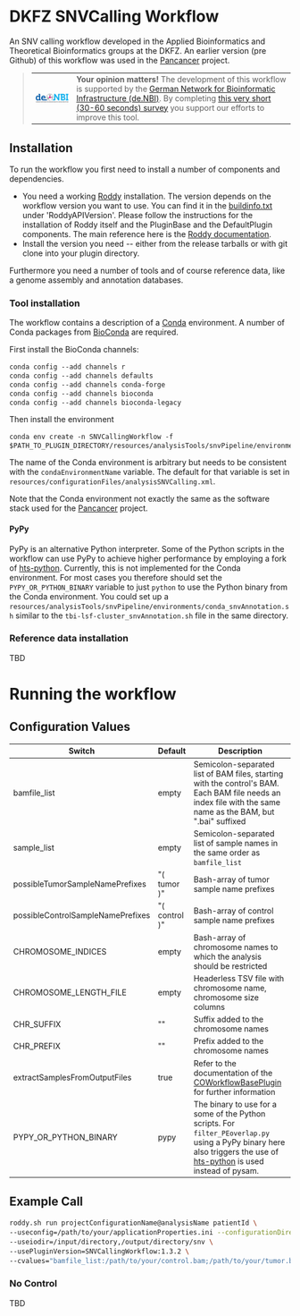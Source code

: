 # DKFZ SNVCalling Workflow

An SNV calling workflow developed in the Applied Bioinformatics and Theoretical Bioinformatics groups at the DKFZ. An earlier version (pre Github) of this workflow was used in the [Pancancer](https://dockstore.org/containers/quay.io/pancancer/pcawg-dkfz-workflow) project.

> <table><tr><td><a href="https://www.denbi.de/"><img src="docs/images/denbi.png" alt="de.NBI logo" width="300" align="left"></a></td><td><strong>Your opinion matters!</strong> The development of this workflow is supported by the <a href="https://www.denbi.de/">German Network for Bioinformatic Infrastructure (de.NBI)</a>. By completing <a href="https://www.surveymonkey.de/r/denbi-service?sc=hd-hub&tool=SNVCallingWorkflow">this very short (30-60 seconds) survey</a> you support our efforts to improve this tool.</td></tr></table>

## Installation

To run the workflow you first need to install a number of components and dependencies.

* You need a working [Roddy](https://github.com/TheRoddyWMS/Roddy) installation. The version depends on the workflow version you want to use. You can find it in the [buildinfo.txt](buildinfo.txt) under 'RoddyAPIVersion'. Please follow the instructions for the installation of Roddy itself and the PluginBase and the DefaultPlugin components. The main reference here is the [Roddy documentation](https://roddy-documentation.readthedocs.io/installationGuide.html).
* Install the version you need -- either from the release tarballs or with git clone into your plugin directory.

Furthermore you need a number of tools and of course reference data, like a genome assembly and annotation databases.

### Tool installation

The workflow contains a description of a [Conda](https://conda.io/docs/) environment. A number of Conda packages from [BioConda](https://bioconda.github.io/index.html) are required. 

First install the BioConda channels:
```
conda config --add channels r
conda config --add channels defaults
conda config --add channels conda-forge
conda config --add channels bioconda
conda config --add channels bioconda-legacy
```

Then install the environment

```
conda env create -n SNVCallingWorkflow -f $PATH_TO_PLUGIN_DIRECTORY/resources/analysisTools/snvPipeline/environments/conda.yml
```

The name of the Conda environment is arbitrary but needs to be consistent with the `condaEnvironmentName` variable. The default for that variable is set in `resources/configurationFiles/analysisSNVCalling.xml`.

Note that the Conda environment not exactly the same as the software stack used for the [Pancancer](https://dockstore.org/containers/quay.io/pancancer/pcawg-dkfz-workflow) project.

#### PyPy

PyPy is an alternative Python interpreter. Some of the Python scripts in the workflow can use PyPy to achieve higher performance by employing a fork of [hts-python](https://github.com/eilslabs/hts-python). Currently, this is not implemented for the Conda environment. For most cases you therefore should set the `PYPY_OR_PYTHON_BINARY` variable to just `python` to use the Python binary from the Conda environment. You could set up a `resources/analysisTools/snvPipeline/environments/conda_snvAnnotation.sh` similar to the `tbi-lsf-cluster_snvAnnotation.sh` file in the same directory.  

### Reference data installation

TBD

# Running the workflow

## Configuration Values

|Switch                    |  Default     | Description
|--------------------------|--------------|-----------------------------------------------|
| bamfile_list             | empty        | Semicolon-separated list of BAM files, starting with the control's BAM. Each BAM file needs an index file with the same name as the BAM, but ".bai" suffixed |
| sample_list              | empty        | Semicolon-separated list of sample names in the same order as `bamfile_list` |
| possibleTumorSampleNamePrefixes | "( tumor )" | Bash-array of tumor sample name prefixes |
| possibleControlSampleNamePrefixes | "( control )" | Bash-array of control sample name prefixes |
| CHROMOSOME_INDICES | empty | Bash-array of chromosome names to which the analysis should be restricted |
| CHROMOSOME_LENGTH_FILE  | empty | Headerless TSV file with chromosome name, chromosome size columns |
| CHR_SUFFIX | "" | Suffix added to the chromosome names |
| CHR_PREFIX | "" | Prefix added to the chromosome names |
| extractSamplesFromOutputFiles | true | Refer to the documentation of the [COWorkflowBasePlugin](https://github.com/DKFZ-ODCF/COWorkflowsBasePlugin) for further information |
| PYPY_OR_PYTHON_BINARY | pypy | The binary to use for a some of the Python scripts. For `filter_PEoverlap.py` using a PyPy binary here also triggers the use of [hts-python](https://github.com/pjb7687/hts-python) is used instead of pysam.|  

## Example Call

```bash
roddy.sh run projectConfigurationName@analysisName patientId \
--useconfig=/path/to/your/applicationProperties.ini --configurationDirectories=/path/to/your/projectConfigs \
--useiodir=/input/directory,/output/directory/snv \
--usePluginVersion=SNVCallingWorkflow:1.3.2 \
--cvalues="bamfile_list:/path/to/your/control.bam;/path/to/your/tumor.bam,sample_list:normal;tumor,possibleTumorSampleNamePrefixes:tumor,possibleControlSampleNamePrefixes:normal,REFERENCE_GENOME:/reference/data/hs37d5_PhiX.fa,CHROMOSOME_LENGTH_FILE:/reference/data/hs37d5_PhiX.chromSizes,extractSamplesFromOutputFiles:false"
```

### No Control

TBD

